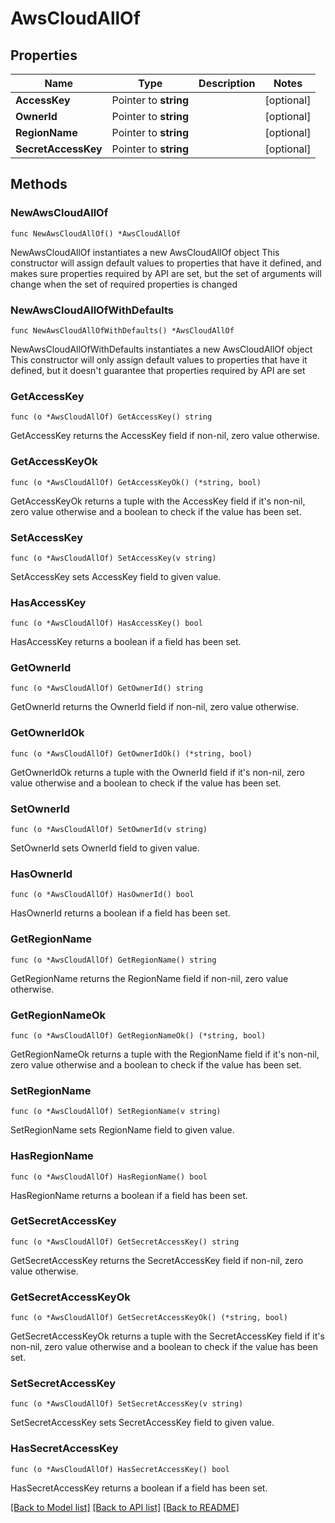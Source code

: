# AwsCloudAllOf

## Properties

Name | Type | Description | Notes
------------ | ------------- | ------------- | -------------
**AccessKey** | Pointer to **string** |  | [optional] 
**OwnerId** | Pointer to **string** |  | [optional] 
**RegionName** | Pointer to **string** |  | [optional] 
**SecretAccessKey** | Pointer to **string** |  | [optional] 

## Methods

### NewAwsCloudAllOf

`func NewAwsCloudAllOf() *AwsCloudAllOf`

NewAwsCloudAllOf instantiates a new AwsCloudAllOf object
This constructor will assign default values to properties that have it defined,
and makes sure properties required by API are set, but the set of arguments
will change when the set of required properties is changed

### NewAwsCloudAllOfWithDefaults

`func NewAwsCloudAllOfWithDefaults() *AwsCloudAllOf`

NewAwsCloudAllOfWithDefaults instantiates a new AwsCloudAllOf object
This constructor will only assign default values to properties that have it defined,
but it doesn't guarantee that properties required by API are set

### GetAccessKey

`func (o *AwsCloudAllOf) GetAccessKey() string`

GetAccessKey returns the AccessKey field if non-nil, zero value otherwise.

### GetAccessKeyOk

`func (o *AwsCloudAllOf) GetAccessKeyOk() (*string, bool)`

GetAccessKeyOk returns a tuple with the AccessKey field if it's non-nil, zero value otherwise
and a boolean to check if the value has been set.

### SetAccessKey

`func (o *AwsCloudAllOf) SetAccessKey(v string)`

SetAccessKey sets AccessKey field to given value.

### HasAccessKey

`func (o *AwsCloudAllOf) HasAccessKey() bool`

HasAccessKey returns a boolean if a field has been set.

### GetOwnerId

`func (o *AwsCloudAllOf) GetOwnerId() string`

GetOwnerId returns the OwnerId field if non-nil, zero value otherwise.

### GetOwnerIdOk

`func (o *AwsCloudAllOf) GetOwnerIdOk() (*string, bool)`

GetOwnerIdOk returns a tuple with the OwnerId field if it's non-nil, zero value otherwise
and a boolean to check if the value has been set.

### SetOwnerId

`func (o *AwsCloudAllOf) SetOwnerId(v string)`

SetOwnerId sets OwnerId field to given value.

### HasOwnerId

`func (o *AwsCloudAllOf) HasOwnerId() bool`

HasOwnerId returns a boolean if a field has been set.

### GetRegionName

`func (o *AwsCloudAllOf) GetRegionName() string`

GetRegionName returns the RegionName field if non-nil, zero value otherwise.

### GetRegionNameOk

`func (o *AwsCloudAllOf) GetRegionNameOk() (*string, bool)`

GetRegionNameOk returns a tuple with the RegionName field if it's non-nil, zero value otherwise
and a boolean to check if the value has been set.

### SetRegionName

`func (o *AwsCloudAllOf) SetRegionName(v string)`

SetRegionName sets RegionName field to given value.

### HasRegionName

`func (o *AwsCloudAllOf) HasRegionName() bool`

HasRegionName returns a boolean if a field has been set.

### GetSecretAccessKey

`func (o *AwsCloudAllOf) GetSecretAccessKey() string`

GetSecretAccessKey returns the SecretAccessKey field if non-nil, zero value otherwise.

### GetSecretAccessKeyOk

`func (o *AwsCloudAllOf) GetSecretAccessKeyOk() (*string, bool)`

GetSecretAccessKeyOk returns a tuple with the SecretAccessKey field if it's non-nil, zero value otherwise
and a boolean to check if the value has been set.

### SetSecretAccessKey

`func (o *AwsCloudAllOf) SetSecretAccessKey(v string)`

SetSecretAccessKey sets SecretAccessKey field to given value.

### HasSecretAccessKey

`func (o *AwsCloudAllOf) HasSecretAccessKey() bool`

HasSecretAccessKey returns a boolean if a field has been set.


[[Back to Model list]](../README.md#documentation-for-models) [[Back to API list]](../README.md#documentation-for-api-endpoints) [[Back to README]](../README.md)


